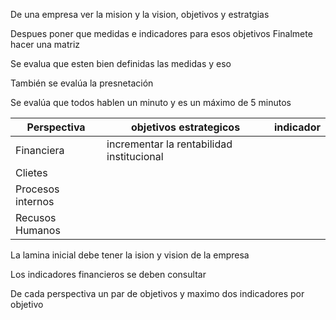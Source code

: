 De una empresa ver la mision y la vision, objetivos y estratgias

Despues poner que medidas e indicadores para esos objetivos
Finalmete hacer una matriz 

Se evalua que esten bien definidas las medidas y eso

También se evalúa la presnetación

Se evalúa que todos hablen un minuto y es un máximo de 5 minutos

| Perspectiva | objetivos estrategicos | indicador|
--------------|------------------------|-----------|
Financiera |incrementar la rentabilidad institucional |  |
Clietes|||
Procesos internos|||
Recusos Humanos||||



La lamina inicial debe tener la ision y vision de la empresa

Los indicadores financieros se deben consultar
 
 De cada perspectiva un par de objetivos y maximo dos indicadores por objetivo